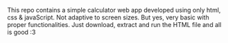 This repo contains a simple calculator web app developed using only html, css & javaScript.
Not adaptive to screen sizes. But yes, very basic with proper functionalities. 
Just download, extract and run the HTML file and all is good :3 

